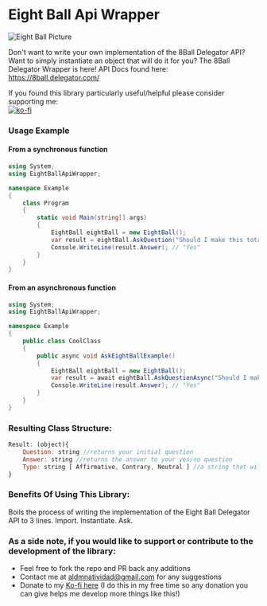 # Eight Ball Api Wrapper

![Eight Ball Picture](https://freepngimg.com/thumb/8_ball_pool/26906-7-8-ball-pool-transparent.png)

Don't want to write your own implementation of the 8Ball Delegator API? Want to simply instantiate an object that will do it for you? The 8Ball Delegator Wrapper is here! API Docs found here: https://8ball.delegator.com/

If you found this library particularly useful/helpful please consider supporting me:  
[![ko-fi](https://ko-fi.com/img/githubbutton_sm.svg)](https://ko-fi.com/E1E82Y3GS)

### Usage Example

#### From a synchronous function

```cs
using System;
using EightBallApiWrapper;

namespace Example
{
    class Program
    {
        static void Main(string[] args)
        {
            EightBall eightBall = new EightBall();
            var result = eightBall.AskQuestion("Should I make this totally financially irresponsible decision?");
            Console.WriteLine(result.Answer); // "Yes"
        }
    }
}
```

#### From an asynchronous function

```cs
using System;
using EightBallApiWrapper;

namespace Example
{
    public class CoolClass
    {
        public async void AskEightBallExample()
        {
            EightBall eightBall = new EightBall();
            var result = await eightBall.AskQuestionAsync("Should I make this totally financially irresponsible decision?");
            Console.WriteLine(result.Answer); // "Yes"
        }
    }
}
```

### Resulting Class Structure:

```javascript
Result: (object){
    Question: string //returns your initial question
    Answer: string //returns the answer to your yes/no question
    Type: string [ Affirmative, Contrary, Neutral ] //a string that will be either "Affirmative", "Contrary", or "Neutral" that denotes what kind of answer you received.
}
```

### Benefits Of Using This Library:

Boils the process of writing the implementation of the Eight Ball Delegator API to 3 lines. Import. Instantiate. Ask.

### As a side note, if you would like to support or contribute to the development of the library:

- Feel free to fork the repo and PR back any additions
- Contact me at aldmnatividad@gmail.com for any suggestions
- Donate to my [Ko-fi here](https://ko-fi.com/liquet) (I do this in my free time so any donation you can give helps me develop more things like this!)
